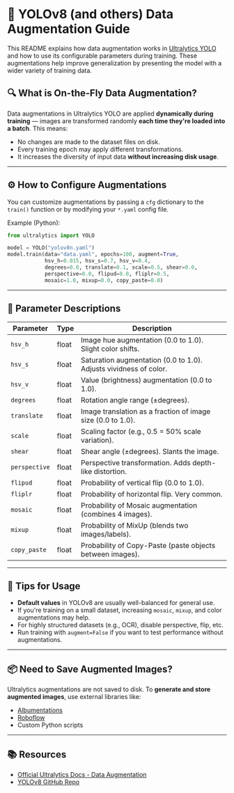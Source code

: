 
# 🧪 YOLOv8 (and others) Data Augmentation Guide

This README explains how data augmentation works in [Ultralytics YOLO](https://docs.ultralytics.com/guides/yolo-data-augmentation/) and how to use its configurable parameters during training. These augmentations help improve generalization by presenting the model with a wider variety of training data.

## 🔍 What is On-the-Fly Data Augmentation?

Data augmentations in Ultralytics YOLO are applied **dynamically during training** — images are transformed randomly **each time they're loaded into a batch**. This means:
- No changes are made to the dataset files on disk.
- Every training epoch may apply different transformations.
- It increases the diversity of input data **without increasing disk usage**.

---

## ⚙️ How to Configure Augmentations

You can customize augmentations by passing a `cfg` dictionary to the `train()` function or by modifying your `*.yaml` config file.

Example (Python):

```python
from ultralytics import YOLO

model = YOLO("yolov8n.yaml")
model.train(data="data.yaml", epochs=100, augment=True, 
            hsv_h=0.015, hsv_s=0.7, hsv_v=0.4,
            degrees=0.0, translate=0.1, scale=0.5, shear=0.0,
            perspective=0.0, flipud=0.0, fliplr=0.5,
            mosaic=1.0, mixup=0.0, copy_paste=0.0)
```

---

## 🧾 Parameter Descriptions

| Parameter     | Type    | Description |
|---------------|---------|-------------|
| `hsv_h`       | float   | Image hue augmentation (0.0 to 1.0). Slight color shifts. |
| `hsv_s`       | float   | Saturation augmentation (0.0 to 1.0). Adjusts vividness of color. |
| `hsv_v`       | float   | Value (brightness) augmentation (0.0 to 1.0). |
| `degrees`     | float   | Rotation angle range (±degrees). |
| `translate`   | float   | Image translation as a fraction of image size (0.0 to 1.0). |
| `scale`       | float   | Scaling factor (e.g., 0.5 = 50% scale variation). |
| `shear`       | float   | Shear angle (±degrees). Slants the image. |
| `perspective` | float   | Perspective transformation. Adds depth-like distortion. |
| `flipud`      | float   | Probability of vertical flip (0.0 to 1.0). |
| `fliplr`      | float   | Probability of horizontal flip. Very common. |
| `mosaic`      | float   | Probability of Mosaic augmentation (combines 4 images). |
| `mixup`       | float   | Probability of MixUp (blends two images/labels). |
| `copy_paste`  | float   | Probability of Copy-Paste (paste objects between images). |

---

## 📌 Tips for Usage

- **Default values** in YOLOv8 are usually well-balanced for general use.
- If you're training on a small dataset, increasing `mosaic`, `mixup`, and color augmentations may help.
- For highly structured datasets (e.g., OCR), disable perspective, flip, etc.
- Run training with `augment=False` if you want to test performance without augmentations.

---

## 📦 Need to Save Augmented Images?

Ultralytics augmentations are not saved to disk. To **generate and store augmented images**, use external libraries like:
- [Albumentations](https://albumentations.ai/)
- [Roboflow](https://roboflow.com/)
- Custom Python scripts

---

## 📚 Resources

- [Official Ultralytics Docs - Data Augmentation](https://docs.ultralytics.com/guides/yolo-data-augmentation/)
- [YOLOv8 GitHub Repo](https://github.com/ultralytics/ultralytics)